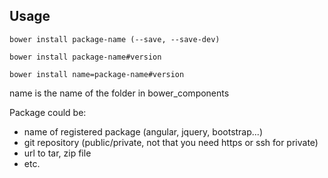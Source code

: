 ## Usage

```
bower install package-name (--save, --save-dev)
```
```
bower install package-name#version
```
```
bower install name=package-name#version
```
name is the name of the folder in bower_components

Package could be:

* name of registered package (angular, jquery, bootstrap...)
* git repository (public/private, not that you need https or ssh for private)
* url to tar, zip file
* etc.
